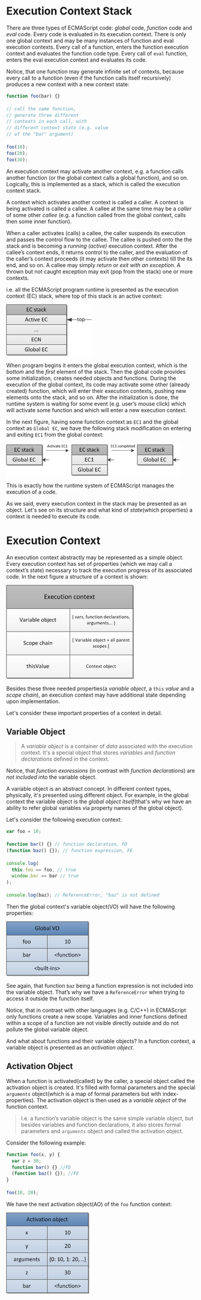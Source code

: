 # Execution Context Stack

There are three types of ECMAScript code: _global_ code, _function_ code and _eval_ code. Every code is evaluated in its execution context. There is only one global context and may be many instances of function and eval execution contexts. Every call of a function, enters the function execution context and evaluates the function code type. Every call of `eval` function, enters the eval execution context and evaluates its code.

Notice, that one function may generate infinite set of contexts, because every call to a function (even if the function calls itself recursively) produces a new context with a new context state:

```js
function foo(bar) {}

// call the same function,
// generate three different
// contexts in each call, with
// different context state (e.g. value
// of the "bar" argument)

foo(10);
foo(20);
foo(30);
```

An execution context may activate another context, e.g. a function calls another function (or the global context calls a global function), and so on. Logically, this is implemented as a stack, which is called the execution context stack.

A context which activates another context is called a caller. A context is being activated is called a callee. A callee at the same time may be a _caller_ of some other _callee_ (e.g. a function called from the global context, calls then some inner function).

When a caller activates (calls) a callee, the caller suspends its execution and passes the control flow to the callee. The callee is pushed onto the the stack and is becoming a _running (active)_ execution context. After the callee’s context ends, it returns control to the caller, and the evaluation of the caller’s context proceeds (it may activate then other contexts) till the its end, and so on. A callee may simply _return_ or _exit with an exception_. A thrown but not caught exception may exit (pop from the stack) one or more contexts.

i.e. all the ECMAScript program runtime is presented as the execution context (EC) stack, where top of this stack is an active context:

![Figure 4. An execution context stack](../../Assets/ec-stack.png)

When program begins it enters the global execution context, which is the _bottom_ and the _first_ element of the stack. Then the global code provides some initialization, creates needed objects and functions. During the execution of the global context, its code may activate some other (already created) function, which will enter their execution contexts, pushing new elements onto the stack, and so on. After the initialization is done, the runtime system is waiting for some event (e.g. user’s mouse click) which will activate some function and which will enter a new execution context.

In the next figure, having some function context as `EC1` and the global context as `Global EC`, we have the following stack modification on entering and exiting `EC1` from the global context:

![Figure 5. An execution context stack changes](../../Assets/ec-stack-changes.png)

This is exactly how the runtime system of ECMAScript manages the execution of a code.

As we said, every execution context in the stack may be presented as an object. Let's see on its structure and what kind of _state_(which properties) a context is needed to execute its code.

# Execution Context

An execution context abstractly may be represented as a simple object. Every execution context has set of properties (which we may call a context’s state) necessary to track the execution progress of its associated code. In the next figure a structure of a context is shown:

![Figure 6. An execution event structure](../../Assets/execution-context.png)

Besides these three needed properties(a _variable object_, a `this` _value_ and a _scope chain_), an execution context may have additional state depending upon implementation.

Let's consider these important properties of a context in detail.

## Variable Object

> A _variable object_ is a container of _data_ associated with the execution context. It's a special object that stores _variables_ and _function declarations_ defined in the context.

Notice, that _function exoressions_ (in contrast with _function declarations_) are _not included_ into the variable object.

A variable object is an abstract concept. In different context types, physically, it's presented using different object. For example, in the global context the variable object is the _global object itself_(that's why we have an ability to refer global variables via property names of the global object).

Let's consider the following execution context:

```js
var foo = 10;

function bar() {} // function declaration, FD
(function baz() {}); // function expression, FE

console.log(
  this.foo == foo, // true
  window.bar == bar // true
);

console.log(baz); // ReferenceError, "baz" is not defined
```

Then the global context's variable object(VO) will have the following properties:

![Figure 7. The global variable object.](../../Assets/variable-object.png)

See again, that function `baz` being a function expression is not included into the variable object. That’s why we have a `ReferenceError` when trying to access it outside the function itself.

Notice, that in contrast with other languages (e.g. C/C++) in ECMAScript only functions create a new scope. Variables and inner functions defined within a scope of a function are not visible directly outside and do not pollute the global variable object.

And what about functions and their variable objects? In a function context, a variable object is presented as an _activation object_.

## Activation Object

When a function is activated(called) by the caller, a special object called the activation object is created. It's filled with formal parameters and the special `arguments` object(which is a map of formal parameters but with index-properties). The activation object is then used as a _variable object_ of the function context.

> I.e. a function’s variable object is the same simple variable object, but besides variables and function declarations, it also stores formal parameters and `arguments` object and called the activation object.

Consider the following example:

```js
function foo(x, y) {
  var z = 30;
  function bar() {} //FD
  (function baz() {}); //FE
}

foo(10, 20);
```

We have the next activation object(AO) of the `foo` function context:

![Figure 3. A constructor and object relationship.](../../Assets/activation-object.png)
